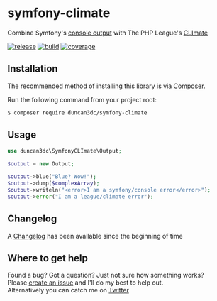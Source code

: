 # symfony-climate
Combine Symfony's [console output](http://symfony.com/doc/3.1/console/coloring.html) with The PHP League's [CLImate](http://climate.thephpleague.com/)

[![release](https://poser.pugx.org/duncan3dc/symfony-climate/version.svg)](https://packagist.org/packages/duncan3dc/symfony-climate)
[![build](https://travis-ci.org/duncan3dc/symfony-climate.svg?branch=master)](https://travis-ci.org/duncan3dc/symfony-climate)
[![coverage](https://codecov.io/gh/duncan3dc/symfony-climate/graph/badge.svg)](https://codecov.io/gh/duncan3dc/symfony-climate)


## Installation

The recommended method of installing this library is via [Composer](//getcomposer.org/).

Run the following command from your project root:

```bash
$ composer require duncan3dc/symfony-climate
```


## Usage

```php
use duncan3dc\SymfonyCLImate\Output;

$output = new Output;

$output->blue("Blue? Wow!");
$output->dump($complexArray);
$output->writeln("<error>I am a symfony/console error</error>");
$output->error("I am a league/climate error");
```


## Changelog
A [Changelog](CHANGELOG.md) has been available since the beginning of time


## Where to get help
Found a bug? Got a question? Just not sure how something works?  
Please [create an issue](//github.com/duncan3dc/symfony-console/issues) and I'll do my best to help out.  
Alternatively you can catch me on [Twitter](https://twitter.com/duncan3dc)
